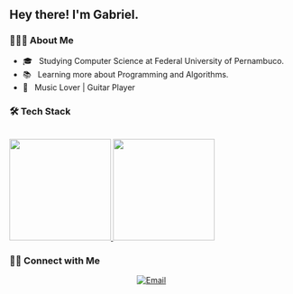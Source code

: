 <!--
**gbc8/gbc8** is a ✨ _special_ ✨ repository because its `README.md` (this file) appears on your GitHub profile.
-->
<h2> Hey there! I'm Gabriel.</h2>

<h3> 👨🏻‍💻 About Me </h3>

- 🎓 &nbsp; Studying Computer Science at Federal University of Pernambuco.
- 📚 &nbsp; Learning more about Programming and Algorithms.
- 🎹 &nbsp; Music Lover | Guitar Player

<h3>🛠 Tech Stack</h3>

<br/>

<a href="https://github.com/gbc8">
  <img height="180em" src="https://github-readme-stats.vercel.app/api?username=gbc&theme=merko&show_icons=true&count_private=true" />
  <img height="180em" src="https://github-readme-stats.vercel.app/api/top-langs/?username=gbc&theme=merko&layout=compact" />
</a>

<h3> 🤝🏻 Connect with Me </h3>

<p align="center">
<a href="mailto:gbc7@cin.ufpe.br"><img alt="Email" src="https://img.shields.io/badge/Email-gbc7@cin.ufpe.br-black?style=flat-square&logo=gmail"></a>
</p>
